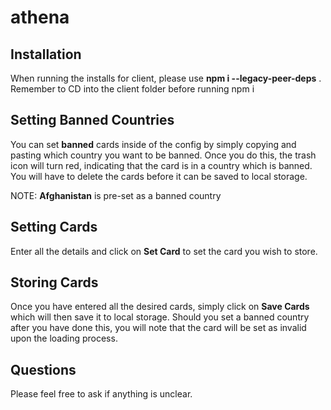 # athena

## Installation
When running the installs for client, please use <b>npm i --legacy-peer-deps</b> .
Remember to CD into the client folder before running npm i

## Setting Banned Countries
You can set <b>banned</b> cards inside of the config by simply copying and pasting which country you want to be banned.
Once you do this, the trash icon will turn red, indicating that the card is in a country which is banned. You will have to delete the cards before it can be saved to local storage.

NOTE: <b>Afghanistan</b> is pre-set as a banned country

## Setting Cards
Enter all the details and click on <b>Set Card</b> to set the card you wish to store.

## Storing Cards
Once you have entered all the desired cards, simply click on <b>Save Cards</b> which will then save it to local storage. Should you set a banned country after you have done this, you will note that the card will be set as invalid upon the loading process.

## Questions
Please feel free to ask if anything is unclear.
